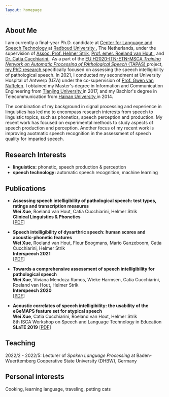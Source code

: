 ```yaml
---
layout: homepage
---
```


## About Me

I am currently a final-year Ph.D. candidate at <a href="https://www.ru.nl/clst/"> Center for Language and Speech Technology </a> at <a href="https://www.ru.nl/"> Radboud University </a>, The Netherlands, under the supervision of <a href="https://www.ru.nl/en/people/strik-w"> Assoc. Prof. Helmer Strik</a>, <a href="https://www.ru.nl/en/people/hout-r-van"> Prof. emer. Roeland van Hout </a>, and <a href="https://www.ru.nl/en/people/cucchiarini-c"> Dr. Catia Cucchiarini </a>. As a part of the  <a href="https://www.tapas-etn-eu.org/"> EU H2020-ITN-ETN-MSCA *Training Network on Automatic Processing of PAthological Speech* (TAPAS) </a> project, <a href="https://www.tapas-etn-eu.org/Members/wei--xue/myblog"> my PhD research </a> specifically focused on assessing the speech intelligibility of pathological speech. In 2021, I conducted my secondment at University Hospital of Antwerp (UZA) under the co-supervision of <a href="https://www.uza.be/persoon/mevr-gwen-van-nuffelen"> Prof. Gwen van Nuffelen</a>. I obtained my Master's degree in Information and Communication Engineering from <a href="http://www.tju.edu.cn/english/index.htm"> Tianjing University </a> in 2017, and my Bachlor's degree in Telecommunication from <a href="http://en.hainanu.edu.cn/ "> Hainan University </a> in 2014. 

The combination of my background in signal processing and experience in linguistics has led me to encompass research interests from speech to linguistic topics, such as phonetics, speech perception and production. My recent work has focused on experimental methods to study aspects of speech production and perception. Another focus of my recent work is improving auotmatic speech recognition in the assessment of speech quality for imparied speech. 

## Research Interests

- **linguistics:** phonetic, speech production & perception
- **speech technology:** automatic speech recognition, machine learning

## Publications

- **Assessing speech intelligibility of pathological speech: test types, ratings and transcription measures**
  <br>
  **Wei Xue**, Roeland van Hout, Catia Cucchiarini, Helmer Strik
  <br>
  **Clinical Linguistics & Phonetics**
  <br>
  [[PDF]([https://arxiv.org/pdf/2002.10211.pdf](https://www.tandfonline.com/doi/pdf/10.1080/02699206.2021.2009918?needAccess=true))] 
  
- **Speech intelligibility of dysarthric speech: human scores and acoustic-phonetic features**
  <br>
  **Wei Xue**, Roeland van Hout, Fleur Boogmans, Mario Ganzeboom, Catia Cucchiarini, Helmer Strik
  <br>
  **Interspeech 2021**
  <br>
  [[PDF](https://www.isca-speech.org/archive/pdfs/interspeech_2021/xue21c_interspeech.pdf)] 

- **Towards a comprehensive assessment of speech intelligibility for pathological speech**
  <br>
  **Wei Xue**, Viviana Mendoza Ramos, Wieke Harmsen, Catia Cucchiarini, Roeland van Hout, Helmer Strik
  <br>
  **Interspeech 2020**
  <br>
  [[PDF](https://www.isca-speech.org/archive_v0/Interspeech_2020/pdfs/2693.pdf)]
  
- **Acoustic correlates of speech intelligibility: the usability of the eGeMAPS feature set for atypical speech**
  <br>
  **Wei Xue**, Catia Cucchiarini, Roeland van Hout, Helmer Strik
  <br>
  8th ISCA Workshop on Speech and Language Technology in Education **SLaTE 2019**
  [[PDF](https://www.isca-speech.org/archive_v0/SLaTE_2019/pdfs/SLaTE_2019_paper_11.pdf)]

## Teaching

2022/2 - 2022/5: Lecturer of *Spoken Language Processing* at Baden-Wuerttemberg Cooperative State University (DHBW), Germany

## Personal interests

Cooking, learning language, traveling, petting cats
